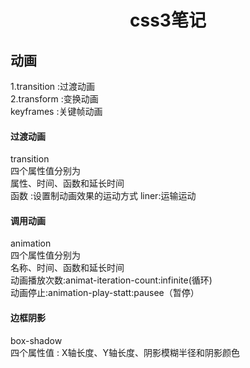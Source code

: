 # <center> css3笔记 </center>
## 动画
1.transition :过渡动画<br>
2.transform :变换动画<br>
keyframes :关键帧动画<br>
#### 过渡动画
transition<br>
四个属性值分别为<br>
属性、时间、函数和延长时间<br>
函数 :设置制动画效果的运动方式    liner:运输运动<br>
#### 调用动画
animation<br>
四个属性值分别为<br>
名称、时间、函数和延长时间<br>
动画播放次数:animat-iteration-count:infinite(循环)<br>
动画停止:animation-play-statt:pausee（暂停）<br>
#### 边框阴影
box-shadow<br>
四个属性值 : X轴长度、Y轴长度、阴影模糊半径和阴影颜色<br>
